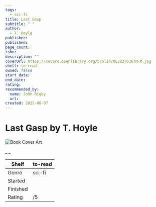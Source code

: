 ```yaml
---
tags:
  - sci-fi
title: Last Gasp
subtitle: " "
author:
  - T. Hoyle
publisher:
published:
page_count:
isbn:
description: ""
coverUrl: https://covers.openlibrary.org/b/olid/OL28270367M-M.jpg
shelf: to-read
owned: false
start_date:
end_date:
rating:
recommended_by:
  name: John Rigby
  url:
created: 2022-08-07
---
```


# Last Gasp by T. Hoyle

![Book Cover Art](https://covers.openlibrary.org/b/olid/OL28270367M-M.jpg)

_ _

| Shelf | to-read |
| --- | --- |
| Genre | sci-fi |
| Started |  |
| Finished |  |
| Rating | /5 |
